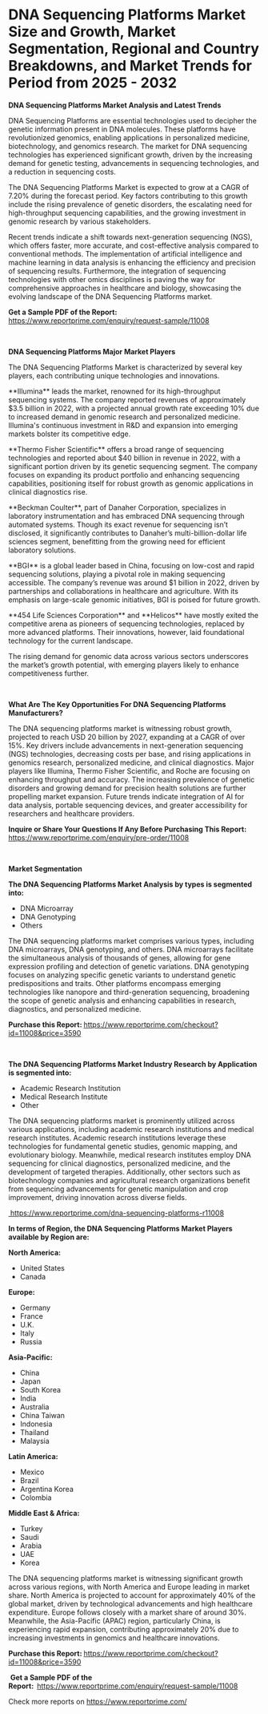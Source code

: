 <p><h1>DNA Sequencing Platforms Market Size and Growth, Market Segmentation, Regional and Country Breakdowns, and Market Trends for Period from 2025 -  2032</h1></p><p><strong>DNA Sequencing Platforms Market Analysis and Latest Trends</strong></p>
<p><p>DNA Sequencing Platforms are essential technologies used to decipher the genetic information present in DNA molecules. These platforms have revolutionized genomics, enabling applications in personalized medicine, biotechnology, and genomics research. The market for DNA sequencing technologies has experienced significant growth, driven by the increasing demand for genetic testing, advancements in sequencing technologies, and a reduction in sequencing costs.</p><p>The DNA Sequencing Platforms Market is expected to grow at a CAGR of 7.20% during the forecast period. Key factors contributing to this growth include the rising prevalence of genetic disorders, the escalating need for high-throughput sequencing capabilities, and the growing investment in genomic research by various stakeholders. </p><p>Recent trends indicate a shift towards next-generation sequencing (NGS), which offers faster, more accurate, and cost-effective analysis compared to conventional methods. The implementation of artificial intelligence and machine learning in data analysis is enhancing the efficiency and precision of sequencing results. Furthermore, the integration of sequencing technologies with other omics disciplines is paving the way for comprehensive approaches in healthcare and biology, showcasing the evolving landscape of the DNA Sequencing Platforms market.</p></p>
<p><strong>Get a Sample PDF of the Report:&nbsp;</strong> <a href="https://www.reportprime.com/enquiry/request-sample/11008?utm_campaign=3091&utm_medium=2&utm_source=Github&utm_content=ia&utm_term=20032025&utm_id=dna-sequencing-platforms">https://www.reportprime.com/enquiry/request-sample/11008</a></p>
<p>&nbsp;</p>
<p><strong>DNA Sequencing Platforms Major Market Players</strong></p>
<p><p>The DNA Sequencing Platforms Market is characterized by several key players, each contributing unique technologies and innovations. </p><p>**Illumina** leads the market, renowned for its high-throughput sequencing systems. The company reported revenues of approximately $3.5 billion in 2022, with a projected annual growth rate exceeding 10% due to increased demand in genomic research and personalized medicine. Illumina's continuous investment in R&D and expansion into emerging markets bolster its competitive edge.</p><p>**Thermo Fisher Scientific** offers a broad range of sequencing technologies and reported about $40 billion in revenue in 2022, with a significant portion driven by its genetic sequencing segment. The company focuses on expanding its product portfolio and enhancing sequencing capabilities, positioning itself for robust growth as genomic applications in clinical diagnostics rise.</p><p>**Beckman Coulter**, part of Danaher Corporation, specializes in laboratory instrumentation and has embraced DNA sequencing through automated systems. Though its exact revenue for sequencing isn’t disclosed, it significantly contributes to Danaher’s multi-billion-dollar life sciences segment, benefitting from the growing need for efficient laboratory solutions.</p><p>**BGI** is a global leader based in China, focusing on low-cost and rapid sequencing solutions, playing a pivotal role in making sequencing accessible. The company’s revenue was around $1 billion in 2022, driven by partnerships and collaborations in healthcare and agriculture. With its emphasis on large-scale genomic initiatives, BGI is poised for future growth.</p><p>**454 Life Sciences Corporation** and **Helicos** have mostly exited the competitive arena as pioneers of sequencing technologies, replaced by more advanced platforms. Their innovations, however, laid foundational technology for the current landscape.</p><p>The rising demand for genomic data across various sectors underscores the market’s growth potential, with emerging players likely to enhance competitiveness further.</p></p>
<p>&nbsp;</p>
<p><strong>What Are The Key Opportunities For DNA Sequencing Platforms Manufacturers?</strong></p>
<p><p>The DNA sequencing platforms market is witnessing robust growth, projected to reach USD 20 billion by 2027, expanding at a CAGR of over 15%. Key drivers include advancements in next-generation sequencing (NGS) technologies, decreasing costs per base, and rising applications in genomics research, personalized medicine, and clinical diagnostics. Major players like Illumina, Thermo Fisher Scientific, and Roche are focusing on enhancing throughput and accuracy. The increasing prevalence of genetic disorders and growing demand for precision health solutions are further propelling market expansion. Future trends indicate integration of AI for data analysis, portable sequencing devices, and greater accessibility for researchers and healthcare providers.</p></p>
<p><strong>Inquire or Share Your Questions If Any Before Purchasing This Report:</strong> <a href="https://www.reportprime.com/enquiry/pre-order/11008?utm_campaign=3091&utm_medium=2&utm_source=Github&utm_content=ia&utm_term=20032025&utm_id=dna-sequencing-platforms">https://www.reportprime.com/enquiry/pre-order/11008</a></p>
<p>&nbsp;</p>
<p><strong>Market Segmentation</strong></p>
<p><strong>The DNA Sequencing Platforms Market Analysis by types is segmented into:</strong></p>
<p><ul><li>DNA Microarray</li><li>DNA Genotyping</li><li>Others</li></ul></p>
<p><p>The DNA sequencing platforms market comprises various types, including DNA microarrays, DNA genotyping, and others. DNA microarrays facilitate the simultaneous analysis of thousands of genes, allowing for gene expression profiling and detection of genetic variations. DNA genotyping focuses on analyzing specific genetic variants to understand genetic predispositions and traits. Other platforms encompass emerging technologies like nanopore and third-generation sequencing, broadening the scope of genetic analysis and enhancing capabilities in research, diagnostics, and personalized medicine.</p></p>
<p><strong>Purchase this Report:&nbsp;</strong><a href="https://www.reportprime.com/checkout?id=11008&price=3590&utm_campaign=3091&utm_medium=2&utm_source=Github&utm_content=ia&utm_term=20032025&utm_id=dna-sequencing-platforms">https://www.reportprime.com/checkout?id=11008&price=3590</a></p>
<p>&nbsp;</p>
<p><strong>The DNA Sequencing Platforms Market Industry Research by Application is segmented into:</strong></p>
<p><ul><li>Academic Research Institution</li><li>Medical Research Institute</li><li>Other</li></ul></p>
<p><p>The DNA sequencing platforms market is prominently utilized across various applications, including academic research institutions and medical research institutes. Academic research institutions leverage these technologies for fundamental genetic studies, genomic mapping, and evolutionary biology. Meanwhile, medical research institutes employ DNA sequencing for clinical diagnostics, personalized medicine, and the development of targeted therapies. Additionally, other sectors such as biotechnology companies and agricultural research organizations benefit from sequencing advancements for genetic manipulation and crop improvement, driving innovation across diverse fields.</p></p>
<p><a href="https://www.reportprime.com/dna-sequencing-platforms-r11008?utm_campaign=3091&utm_medium=2&utm_source=Github&utm_content=ia&utm_term=20032025&utm_id=dna-sequencing-platforms">&nbsp;https://www.reportprime.com/dna-sequencing-platforms-r11008</a></p>
<p><strong>In terms of Region, the DNA Sequencing Platforms Market Players available by Region are:</strong></p>
<p>
    <p> <strong> North America: </strong>
        <ul>
            <li>United States</li>
            <li>Canada</li>
        </ul>
        </p> 
    <p> <strong> Europe: </strong>
        <ul>
            <li>Germany</li>
            <li>France</li>
            <li>U.K.</li>
            <li>Italy</li>
            <li>Russia</li>
        </ul>
        </p> 
    <p> <strong> Asia-Pacific: </strong>
        <ul>
            <li>China</li>
            <li>Japan</li>
            <li>South Korea</li>
            <li>India</li>
            <li>Australia</li>
            <li>China Taiwan</li>
            <li>Indonesia</li>
            <li>Thailand</li>
            <li>Malaysia</li>
        </ul>
        </p> 
    <p> <strong> Latin America: </strong>
        <ul>
            <li>Mexico</li>
            <li>Brazil</li>
            <li>Argentina Korea</li>
            <li>Colombia</li>
        </ul>
        </p> 
    <p> <strong> Middle East & Africa: </strong>
        <ul>
            <li>Turkey</li>
            <li>Saudi</li>
            <li>Arabia</li>
            <li>UAE</li>
            <li>Korea</li>
        </ul>
    </p>
    </p>
<p><p>The DNA sequencing platforms market is witnessing significant growth across various regions, with North America and Europe leading in market share. North America is projected to account for approximately 40% of the global market, driven by technological advancements and high healthcare expenditure. Europe follows closely with a market share of around 30%. Meanwhile, the Asia-Pacific (APAC) region, particularly China, is experiencing rapid expansion, contributing approximately 20% due to increasing investments in genomics and healthcare innovations.</p></p>
<p><strong>Purchase this Report: </strong><a href="https://www.reportprime.com/checkout?id=11008&price=3590&utm_campaign=3091&utm_medium=2&utm_source=Github&utm_content=ia&utm_term=20032025&utm_id=dna-sequencing-platforms">https://www.reportprime.com/checkout?id=11008&price=3590</a></p>
<p>&nbsp;<strong>Get a Sample PDF of the Report:&nbsp;&nbsp;</strong><a href="https://www.reportprime.com/enquiry/request-sample/11008?utm_campaign=3091&utm_medium=2&utm_source=Github&utm_content=ia&utm_term=20032025&utm_id=dna-sequencing-platforms">https://www.reportprime.com/enquiry/request-sample/11008</a></p>
<p><strong></strong></p>
<p>Check more reports on <a href="https://www.reportprime.com/?utm_campaign=3091&utm_medium=2&utm_source=Github&utm_content=ia&utm_term=20032025&utm_id=dna-sequencing-platforms">https://www.reportprime.com/</a></p>